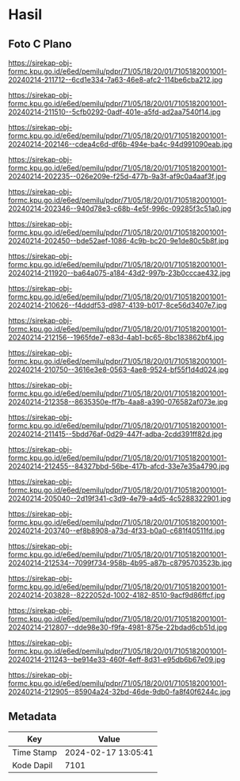 # Hasil

## Foto C Plano

https://sirekap-obj-formc.kpu.go.id/e6ed/pemilu/pdpr/71/05/18/20/01/7105182001001-20240214-211712--6cd1e334-7a63-46e8-afc2-114be6cba212.jpg

https://sirekap-obj-formc.kpu.go.id/e6ed/pemilu/pdpr/71/05/18/20/01/7105182001001-20240214-211510--5cfb0292-0adf-401e-a5fd-ad2aa7540f14.jpg

https://sirekap-obj-formc.kpu.go.id/e6ed/pemilu/pdpr/71/05/18/20/01/7105182001001-20240214-202146--cdea4c6d-df6b-494e-ba4c-94d991090eab.jpg

https://sirekap-obj-formc.kpu.go.id/e6ed/pemilu/pdpr/71/05/18/20/01/7105182001001-20240214-202235--026e209e-f25d-477b-9a3f-af9c0a4aaf3f.jpg

https://sirekap-obj-formc.kpu.go.id/e6ed/pemilu/pdpr/71/05/18/20/01/7105182001001-20240214-202346--940d78e3-c68b-4e5f-996c-09285f3c51a0.jpg

https://sirekap-obj-formc.kpu.go.id/e6ed/pemilu/pdpr/71/05/18/20/01/7105182001001-20240214-202450--bde52aef-1086-4c9b-bc20-9e1de80c5b8f.jpg

https://sirekap-obj-formc.kpu.go.id/e6ed/pemilu/pdpr/71/05/18/20/01/7105182001001-20240214-211920--ba64a075-a184-43d2-997b-23b0cccae432.jpg

https://sirekap-obj-formc.kpu.go.id/e6ed/pemilu/pdpr/71/05/18/20/01/7105182001001-20240214-210626--f4dddf53-d987-4139-b017-8ce56d3407e7.jpg

https://sirekap-obj-formc.kpu.go.id/e6ed/pemilu/pdpr/71/05/18/20/01/7105182001001-20240214-212156--1965fde7-e83d-4ab1-bc65-8bc183862bf4.jpg

https://sirekap-obj-formc.kpu.go.id/e6ed/pemilu/pdpr/71/05/18/20/01/7105182001001-20240214-210750--3616e3e8-0563-4ae8-9524-bf55f1d4d024.jpg

https://sirekap-obj-formc.kpu.go.id/e6ed/pemilu/pdpr/71/05/18/20/01/7105182001001-20240214-212358--8635350e-ff7b-4aa8-a390-076582af073e.jpg

https://sirekap-obj-formc.kpu.go.id/e6ed/pemilu/pdpr/71/05/18/20/01/7105182001001-20240214-211415--5bdd76af-0d29-447f-adba-2cdd391ff82d.jpg

https://sirekap-obj-formc.kpu.go.id/e6ed/pemilu/pdpr/71/05/18/20/01/7105182001001-20240214-212455--84327bbd-56be-417b-afcd-33e7e35a4790.jpg

https://sirekap-obj-formc.kpu.go.id/e6ed/pemilu/pdpr/71/05/18/20/01/7105182001001-20240214-205040--2d19f341-c3d9-4e79-a4d5-4c5288322901.jpg

https://sirekap-obj-formc.kpu.go.id/e6ed/pemilu/pdpr/71/05/18/20/01/7105182001001-20240214-203740--ef8b8908-a73d-4f33-b0a0-c681f40511fd.jpg

https://sirekap-obj-formc.kpu.go.id/e6ed/pemilu/pdpr/71/05/18/20/01/7105182001001-20240214-212534--7099f734-958b-4b95-a87b-c8795703523b.jpg

https://sirekap-obj-formc.kpu.go.id/e6ed/pemilu/pdpr/71/05/18/20/01/7105182001001-20240214-203828--8222052d-1002-4182-8510-9acf9d86ffcf.jpg

https://sirekap-obj-formc.kpu.go.id/e6ed/pemilu/pdpr/71/05/18/20/01/7105182001001-20240214-212807--dde98e30-f9fa-4981-875e-22bdad6cb51d.jpg

https://sirekap-obj-formc.kpu.go.id/e6ed/pemilu/pdpr/71/05/18/20/01/7105182001001-20240214-211243--be914e33-460f-4eff-8d31-e95db6b67e09.jpg

https://sirekap-obj-formc.kpu.go.id/e6ed/pemilu/pdpr/71/05/18/20/01/7105182001001-20240214-212905--85904a24-32bd-46de-9db0-fa8f40f6244c.jpg


## Metadata

| Key        | Value               |
| ---------- | ------------------- |
| Time Stamp | 2024-02-17 13:05:41 |
| Kode Dapil | 7101                |



